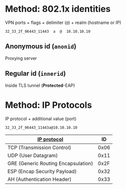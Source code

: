 
# Method: 802.1x identities

VPN ports + flags + delimiter (`@`) + realm (hostname or IP)

```
32_33_2f_06443_11443  a  @  10.10.10.10
```

## Anonymous id (`anonid`)

Proxying server

## Regular id (`innerid`)

Inside TLS tunnel (**Protected**-EAP)


# Method: IP Protocols

IP protocol + additional value (port)

```
32_33_2f_06443_11443a@10.10.10.10
```

| [IP protocol](https://www.iana.org/assignments/protocol-numbers/protocol-numbers.xhtml) | ID |
| --- | --- |
| TCP (Transmission Control) | 0x06 |
| UDP (User Datagram) | 0x11 |
| GRE (Generic Routing Encapsulation) | 0x2F |
| ESP (Encap Security Payload) | 0x32 |
| AH  (Authentication Header) | 0x33 |

